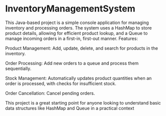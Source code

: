 # InventoryManagementSystem
This Java-based project is a simple console application for managing inventory and processing orders. The system uses a HashMap to store product details, allowing for efficient product lookup, and a Queue to manage incoming orders in a first-in, first-out manner.
Features:

Product Management: Add, update, delete, and search for products in the inventory.

Order Processing: Add new orders to a queue and process them sequentially.

Stock Management: Automatically updates product quantities when an order is processed, with checks for insufficient stock.

Order Cancellation: Cancel pending orders.

This project is a great starting point for anyone looking to understand basic data structures like HashMap and Queue in a practical context

